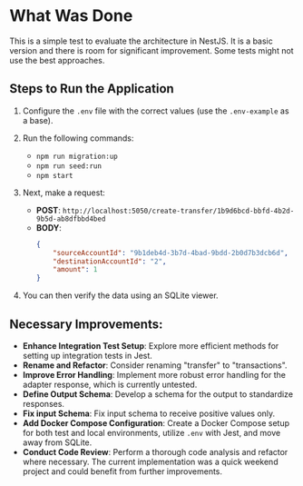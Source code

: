 # What Was Done

This is a simple test to evaluate the architecture in NestJS. It is a basic version and there is room for significant improvement. Some tests might not use the best approaches.

## Steps to Run the Application

1. Configure the `.env` file with the correct values (use the `.env-example` as a base).

2. Run the following commands:
   - `npm run migration:up`
   - `npm run seed:run`
   - `npm start`

3. Next, make a request:
   - **POST**: `http://localhost:5050/create-transfer/1b9d6bcd-bbfd-4b2d-9b5d-ab8dfbbd4bed`
   - **BODY**:
     ```json
     {
         "sourceAccountId": "9b1deb4d-3b7d-4bad-9bdd-2b0d7b3dcb6d",
         "destinationAccountId": "2",
         "amount": 1
     }
     ```

4. You can then verify the data using an SQLite viewer.

## Necessary Improvements:

- **Enhance Integration Test Setup**: Explore more efficient methods for setting up integration tests in Jest.
- **Rename and Refactor**: Consider renaming "transfer" to "transactions".
- **Improve Error Handling**: Implement more robust error handling for the adapter response, which is currently untested.
- **Define Output Schema**: Develop a schema for the output to standardize responses.
- **Fix input Schema**: Fix input schema to receive positive values only.
- **Add Docker Compose Configuration**: Create a Docker Compose setup for both test and local environments, utilize `.env` with Jest, and move away from SQLite.
- **Conduct Code Review**: Perform a thorough code analysis and refactor where necessary. The current implementation was a quick weekend project and could benefit from further improvements.
